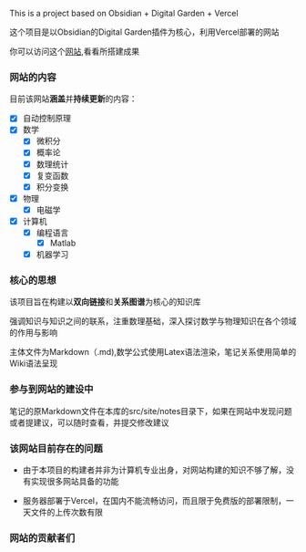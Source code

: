 This is a project based on Obsidian + Digital Garden + Vercel

这个项目是以Obsidian的Digital Garden插件为核心，利用Vercel部署的网站

你可以访问这个[网站](https://learn-for-everything.vercel.app/),看看所搭建成果

### 网站的内容
目前该网站**涵盖**并**持续更新**的内容：
- [x] 自动控制原理
- [x] 数学
  - [x] 微积分
  - [x] 概率论
  - [x] 数理统计
  - [x] 复变函数
  - [x] 积分变换  
- [x] 物理
  - [x] 电磁学
- [x] 计算机
  - [x] 编程语言
    - [x] Matlab
  - [x] 机器学习

### 核心的思想
该项目旨在构建以**双向链接**和**关系图谱**为核心的知识库

强调知识与知识之间的联系，注重数理基础，深入探讨数学与物理知识在各个领域的作用与影响

主体文件为Markdown（.md),数学公式使用Latex语法渲染，笔记关系使用简单的Wiki语法呈现

### 参与到网站的建设中
笔记的原Markdown文件在本库的src/site/notes目录下，如果在网站中发现问题或者提建议，可以随时查看，并提交修改建议

### 该网站目前存在的问题
- 由于本项目的构建者并非为计算机专业出身，对网站构建的知识不够了解，没有实现很多网站具备的功能

- 服务器部署于Vercel，在国内不能流畅访问，而且限于免费版的部署限制，一天文件的上传次数有限

### 网站的贡献者们

